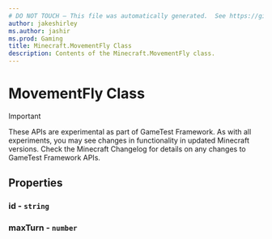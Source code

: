 ```yaml
---
# DO NOT TOUCH — This file was automatically generated.  See https://github.com/Mojang/MinecraftScriptingApiDocsGenerator to modify descriptions, examples, etc.
author: jakeshirley
ms.author: jashir
ms.prod: Gaming
title: Minecraft.MovementFly Class
description: Contents of the Minecraft.MovementFly class.
---
```

# MovementFly Class
>[!IMPORTANT]
>These APIs are experimental as part of GameTest Framework. As with all experiments, you may see changes in functionality in updated Minecraft versions. Check the Minecraft Changelog for details on any changes to GameTest Framework APIs.
## Properties
### **id** - `string`



### **maxTurn** - `number`




